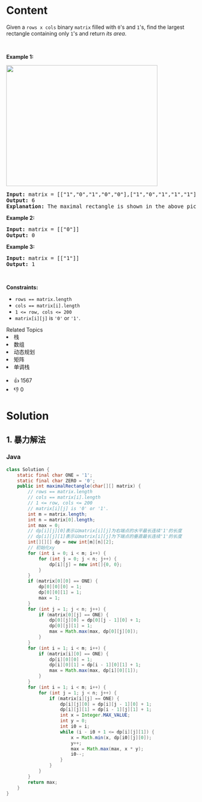 # Content
<p>Given a <code>rows x cols</code>&nbsp;binary <code>matrix</code> filled with <code>0</code>'s and <code>1</code>'s, find the largest rectangle containing only <code>1</code>'s and return <em>its area</em>.</p>

<p>&nbsp;</p>
<p><strong class="example">Example 1:</strong></p>
<img alt="" src="https://assets.leetcode.com/uploads/2020/09/14/maximal.jpg" style="width: 402px; height: 322px;" />
<pre>
<strong>Input:</strong> matrix = [["1","0","1","0","0"],["1","0","1","1","1"],["1","1","1","1","1"],["1","0","0","1","0"]]
<strong>Output:</strong> 6
<strong>Explanation:</strong> The maximal rectangle is shown in the above picture.
</pre>

<p><strong class="example">Example 2:</strong></p>

<pre>
<strong>Input:</strong> matrix = [["0"]]
<strong>Output:</strong> 0
</pre>

<p><strong class="example">Example 3:</strong></p>

<pre>
<strong>Input:</strong> matrix = [["1"]]
<strong>Output:</strong> 1
</pre>

<p>&nbsp;</p>
<p><strong>Constraints:</strong></p>

<ul>
 <li><code>rows == matrix.length</code></li>
 <li><code>cols == matrix[i].length</code></li>
 <li><code>1 &lt;= row, cols &lt;= 200</code></li>
 <li><code>matrix[i][j]</code> is <code>'0'</code> or <code>'1'</code>.</li>
</ul>

<div><div>Related Topics</div><div><li>栈</li><li>数组</li><li>动态规划</li><li>矩阵</li><li>单调栈</li></div></div><br><div><li>👍 1567</li><li>👎 0</li></div>

# Solution
## 1. 暴力解法
### Java
```java
class Solution {
    static final char ONE = '1';
    static final char ZERO = '0';
    public int maximalRectangle(char[][] matrix) {
        // rows == matrix.length
        // cols == matrix[i].length
        // 1 <= row, cols <= 200
        // matrix[i][j] is '0' or '1'.
        int m = matrix.length;
        int n = matrix[0].length;
        int max = 0;
        // dp[i][j][0]表示以matrix[i][j]为右端点的水平最长连续'1'的长度
        // dp[i][j][1]表示以matrix[i][j]为下端点的垂直最长连续'1'的长度
        int[][][] dp = new int[m][n][2];
        // 初始化xy
        for (int i = 0; i < m; i++) {
            for (int j = 0; j < n; j++) {
                dp[i][j] = new int[]{0, 0};
            }
        }
        if (matrix[0][0] == ONE) {
            dp[0][0][0] = 1;
            dp[0][0][1] = 1;
            max = 1;
        }
        for (int j = 1; j < n; j++) {
            if (matrix[0][j] == ONE) {
                dp[0][j][0] = dp[0][j - 1][0] + 1;
                dp[0][j][1] = 1;
                max = Math.max(max, dp[0][j][0]);
            }
        }
        for (int i = 1; i < m; i++) {
            if (matrix[i][0] == ONE) {
                dp[i][0][0] = 1;
                dp[i][0][1] = dp[i - 1][0][1] + 1;
                max = Math.max(max, dp[i][0][1]);
            }
        }
        for (int i = 1; i < m; i++) {
            for (int j = 1; j < n; j++) {
                if (matrix[i][j] == ONE) {
                    dp[i][j][0] = dp[i][j - 1][0] + 1;
                    dp[i][j][1] = dp[i - 1][j][1] + 1;
                    int x = Integer.MAX_VALUE;
                    int y = 0;
                    int i0 = i;
                    while (i - i0 + 1 <= dp[i][j][1]) {
                        x = Math.min(x, dp[i0][j][0]);
                        y++;
                        max = Math.max(max, x * y);
                        i0--;
                    }
                }
            }
        }
        return max;
    }
}
```
